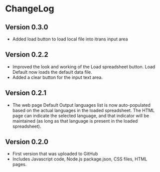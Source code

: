 # ChangeLog

## Version 0.3.0
  * Added load button to load local file into itrans input area

## Version 0.2.2
  * Improved the look and working of the Load spreadsheet button. Load Default now loads
  the default data file.
  * Added a clear button for the input text area.

## Version 0.2.1
  * The web page Default Output languages list is now auto-populated based on the actual
  languages in the loaded spreadsheet. The HTML page can indicate the selected language,
  and that indicator will be maintained (as long as that language is present in the
  loaded spreadsheet).

## Version 0.2.0
  * First version that was uploaded to GitHub
  * Includes Javascript code, Node.js package.json, CSS files, HTML pages.
